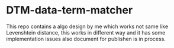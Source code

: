 # DTM-data-term-matcher
This repo contains a algo design by me which works not same like Levenshtein distance, this works in different way and it has some implementation issues also document for publishen is in process.
